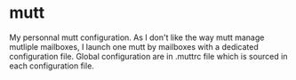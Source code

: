 mutt
====

My personnal mutt configuration. As I don't like the way mutt manage mutliple
mailboxes, I launch one mutt by mailboxes with a dedicated configuration file.
Global configuration are in .muttrc file which is sourced in each configuration
file.
